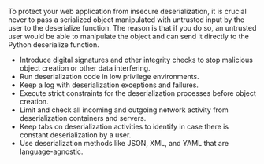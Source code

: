 To protect your web application from insecure deserialization, it is crucial never to pass a serialized object manipulated with untrusted input by the user to the deserialize function. The reason is that if you do so, an untrusted user would be able to manipulate the object and can send it directly to the Python deserialize function.


- Introduce digital signatures and other integrity checks to stop malicious object creation or other data interfering.
- Run deserialization code in low privilege environments.
- Keep a log with deserialization exceptions and failures.
- Execute strict constraints for the deserialization processes before object creation.
- Limit and check all incoming and outgoing network activity from deserialization containers and servers.
- Keep tabs on deserialization activities to identify in case there is constant deserialization by a user.
- Use deserialization methods like JSON, XML, and YAML that are language-agnostic.
